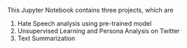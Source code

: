 This Jupyter Notebook contains three projects, which are
1. Hate Speech analysis using pre-trained model
2. Unsupervised Learning and Persona Analysis on Twitter
3. Text Summarization
